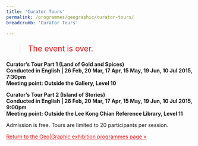 ```yaml
---
title: 'Curator Tours'
permalink: /programmes/geographic/curator-tours/
breadcrumb: 'Curator Tours'

---
```



<blockquote style="color: #E21216; font-size: 150%;">The event is over.</blockquote>

__Curator’s Tour Part 1 (Land of Gold and Spices)__<br>
__Conducted in English &#124; 26 Feb, 20 Mar, 17 Apr, 15 May, 19 Jun, 10 Jul 2015, 7:30pm__<br>
__Meeting point: Outside the Gallery, Level 10__


__Curator’s Tour Part 2 (Island of Stories)__<br>
__Conducted in English &#124; 26 Feb, 20 Mar, 17 Apr, 15 May, 19 Jun, 10 Jul 2015, 9:00pm__<br>
__Meeting point: Outside the Lee Kong Chian Reference Library, Level 11__


Admission is free. Tours are limited to 20 participants per session.

<a href="/exhibitions/past-exhibitions/geographic/programmes/" style="color:#E21216;">Return to the Geo&#124;Graphic exhibition programmes page &#187;</a>
